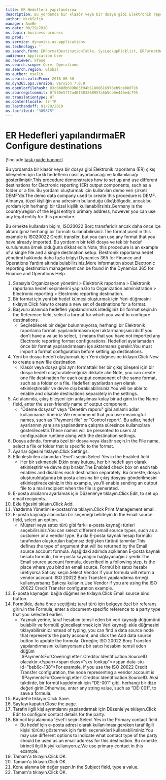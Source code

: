 ```yaml
---
title: ER Hedefleri yapılandırma
description: Bu yordamda bir klasör veya bir dosya gibi Elektronik raporlama (ER) çıkış bileşenleri için farklı hedeflerin nasıl ayarlanacağı ve kullanılacağı gösterilmiştir.
author: NickSelin
manager: AnnBe
ms.date: 08/29/2018
ms.topic: business-process
ms.prod: ''
ms.service: dynamics-ax-applications
ms.technology: ''
ms.search.form: ERFormatDestinationTable, SysLookupPicklist, ERFormatDestinationSettings, ERFormatDestinationEmailSettings, ERExpressionDesignerFormula, SRSPrintDestinationTokens
audience: Application User
ms.reviewer: kfend
ms.search.scope: Core, Operations
ms.search.region: Global
ms.author: nselin
ms.search.validFrom: 2016-06-30
ms.dyn365.ops.version: Version 7.0.0
ms.openlocfilehash: 83c6b8db609b83f94b51800616976eb9ce08d79b
ms.sourcegitcommit: 0f530e5f72a40f383868957a6b5cb0e446e4c795
ms.translationtype: HT
ms.contentlocale: tr-TR
ms.lasthandoff: 01/29/2019
ms.locfileid: "309875"
---
```

# <a name="er-configure-destinations"></a><span data-ttu-id="beb6c-103">ER Hedefleri yapılandırma</span><span class="sxs-lookup"><span data-stu-id="beb6c-103">ER Configure destinations</span></span>

[!include [task guide banner](../../includes/task-guide-banner.md)]

<span data-ttu-id="beb6c-104">Bu yordamda bir klasör veya bir dosya gibi Elektronik raporlama (ER) çıkış bileşenleri için farklı hedeflerin nasıl ayarlanacağı ve kullanılacağı gösterilmiştir.</span><span class="sxs-lookup"><span data-stu-id="beb6c-104">This procedure demonstrates how to set up and use different destinations for Electronic reporting (ER) output components, such as a folder or a file.</span></span> <span data-ttu-id="beb6c-105">Bu yordamı oluşturmak için kullanılan demo veri şirketi DEMF'dir.</span><span class="sxs-lookup"><span data-stu-id="beb6c-105">The demo data company used to create this procedure is DEMF.</span></span> <span data-ttu-id="beb6c-106">Almanya, tüzel kişiliğin ana adresinin bulunduğu ülke\bölgedir, ancak bu yordam için herhangi bir tüzel kişilik kullanabilirsiniz.</span><span class="sxs-lookup"><span data-stu-id="beb6c-106">Germany is the country\region of the legal entity’s primary address, however you can use any legal entity for this procedure.</span></span> 

<span data-ttu-id="beb6c-107">Bu örnekte kullanılan biçim, ISO20022 Borç transferidir ancak daha önce içe aktardığınız herhangi bir formatı kullanabilirsiniz.</span><span class="sxs-lookup"><span data-stu-id="beb6c-107">The format used in this example is ISO20022 Credit transfer, but you can use any format that you have already imported.</span></span> <span data-ttu-id="beb6c-108">Bu yordamın bir tekli dosya ve tek bir hedef kurulumuna örnek olduğuna dikkat edin.</span><span class="sxs-lookup"><span data-stu-id="beb6c-108">Note, this procedure is an example of a single file and a single destination setup.</span></span> <span data-ttu-id="beb6c-109">Elektronik raporlama hedef yönetimi hakkında daha fazla bilgiyi Dynamics 365 for Finance and Operations Yardım altında bulabilirsiniz.</span><span class="sxs-lookup"><span data-stu-id="beb6c-109">More information about Electronic reporting destination management can be found in the Dynamics 365 for Finance and Operations Help.</span></span>

1. <span data-ttu-id="beb6c-110">Sırasıyla Organizasyon yönetimi > Elektronik raporlama > Elektronik raporlama hedefi seçimlerini yapın.</span><span class="sxs-lookup"><span data-stu-id="beb6c-110">Go to Organization administration > Electronic reporting > Electronic reporting destination.</span></span>
2. <span data-ttu-id="beb6c-111">Bir format için yeni bir hedef kümesi oluşturmak için Yeni düğmesini tıklayın.</span><span class="sxs-lookup"><span data-stu-id="beb6c-111">Click New to create a new set of destinations for a format.</span></span>
3. <span data-ttu-id="beb6c-112">Başvuru alanında hedefleri yapılandırmak istediğiniz bir format seçin.</span><span class="sxs-lookup"><span data-stu-id="beb6c-112">In the Reference field, select a format for which you want to configure destinations.</span></span>
    * <span data-ttu-id="beb6c-113">Seçilebilecek bir değer bulunmuyorsa, herhangi bir Elektronik raporlama formatı yapılandırmasını içeri aktarmamışsınızdır.</span><span class="sxs-lookup"><span data-stu-id="beb6c-113">If you don't have a value to select, it means that you have not imported any Electronic reporting format configurations.</span></span> <span data-ttu-id="beb6c-114">Hedefleri ayarlamadan önce bir format yapılandırmasını içe aktarmanız gerekir.</span><span class="sxs-lookup"><span data-stu-id="beb6c-114">You must import a format configuration before setting up destinations.</span></span>  
4. <span data-ttu-id="beb6c-115">Yeni bir dosya hedefi oluşturmak için Yeni düğmesine tıklayın.</span><span class="sxs-lookup"><span data-stu-id="beb6c-115">Click New to create a new file destination.</span></span>
    * <span data-ttu-id="beb6c-116">Klasör veya dosya gibi aynı formattaki her bir çıkış bileşeni için bir dosya hedefi oluşturabileceğinizi dikkate alın.</span><span class="sxs-lookup"><span data-stu-id="beb6c-116">Note, you can create one file destination for each output component of the same format, such as a folder or a file.</span></span> <span data-ttu-id="beb6c-117">Hedefleri ayarlardan ayrı olarak etkinleştirebilir ve devre dışı bırakılabilirsiniz.</span><span class="sxs-lookup"><span data-stu-id="beb6c-117">You will be able to enable and disable destinations separately in the settings.</span></span>  
5. <span data-ttu-id="beb6c-118">Ad alanında, çıkış bileşeni için anlaşılması kolay bir ad girin.</span><span class="sxs-lookup"><span data-stu-id="beb6c-118">In the Name field, enter the user-friendly name of output component.</span></span>
    * <span data-ttu-id="beb6c-119">"Ödeme dosyası" veya "Denetim raporu" gibi anlamlı adlar kullanmanızı öneririz.</span><span class="sxs-lookup"><span data-stu-id="beb6c-119">We recommend that you use meaningful names, such as "Payment file" or "Control report".</span></span> <span data-ttu-id="beb6c-120">Bu adlar, hedef ayarlarının yanı sıra yapılandırma çalışma süresince kullanıcılara gösterilecektir.</span><span class="sxs-lookup"><span data-stu-id="beb6c-120">These names will be presented to users at configuration runtime along with the destination settings.</span></span>  
6. <span data-ttu-id="beb6c-121">Dosya adında, formata özel bir dosya veya klasör seçin.</span><span class="sxs-lookup"><span data-stu-id="beb6c-121">In the File name, select a file or folder that is specific to the format.</span></span>
7. <span data-ttu-id="beb6c-122">Ayarlar öğesini tıklayın.</span><span class="sxs-lookup"><span data-stu-id="beb6c-122">Click Settings.</span></span>
8. <span data-ttu-id="beb6c-123">Etkinleştirilen alanından 'Evet'i seçin.</span><span class="sxs-lookup"><span data-stu-id="beb6c-123">Select Yes in the Enabled field.</span></span>
    * <span data-ttu-id="beb6c-124">Her bir sekmedeki Etkin onay kutusu, her bir hedefi ayrı olarak etkinleştirir ve devre dışı bırakır.</span><span class="sxs-lookup"><span data-stu-id="beb6c-124">The Enabled check box on each tab enables and disables each destination separately.</span></span> <span data-ttu-id="beb6c-125">Bu örnekte, dosya oluşturulduğunda bir posta alıcısına bir çıkış dosyası gönderilmesini etkinleştireceksiniz.</span><span class="sxs-lookup"><span data-stu-id="beb6c-125">In this example, you'll enable sending an output file to a mail recipient when the file is generated.</span></span>  
9. <span data-ttu-id="beb6c-126">E-posta alıcılarını ayarlamak için Düzenle'ye tıklayın.</span><span class="sxs-lookup"><span data-stu-id="beb6c-126">Click Edit, to set up email recipients.</span></span>
10. <span data-ttu-id="beb6c-127">Ekle öğesini tıklatın.</span><span class="sxs-lookup"><span data-stu-id="beb6c-127">Click Add.</span></span>
11. <span data-ttu-id="beb6c-128">Yazdırma Yönetimi e-postası'na tıklayın.</span><span class="sxs-lookup"><span data-stu-id="beb6c-128">Click Print Management email.</span></span>
12. <span data-ttu-id="beb6c-129">E-posta kaynağı alanından bir seçeneği belirleyin.</span><span class="sxs-lookup"><span data-stu-id="beb6c-129">In the Email source  field, select an option.</span></span>
    * <span data-ttu-id="beb6c-130">Müşteri veya satıcı türü gibi farklı e-posta kaynağı türleri seçebilirsiniz.</span><span class="sxs-lookup"><span data-stu-id="beb6c-130">You can select different email source types, such as a customer or a vendor type.</span></span> <span data-ttu-id="beb6c-131">Bu da E-posta kaynak hesap formülü tarafından oluşturulan bağımsız değişken türünü tanımlar.</span><span class="sxs-lookup"><span data-stu-id="beb6c-131">This defines the type of argument that will be returned by the Email source account formula.</span></span> <span data-ttu-id="beb6c-132">Aşağıdaki adımda açıklanan E-posta kaynak hesabı formülü, bir e-posta kaynağını bağlayacağınız yerdir.</span><span class="sxs-lookup"><span data-stu-id="beb6c-132">The Email source account formula, described in a following step, is the place where you bind an email source.</span></span> <span data-ttu-id="beb6c-133">Formül bir satıcı hesabı üretiyorsa Satıcıyı seçin.</span><span class="sxs-lookup"><span data-stu-id="beb6c-133">Select Vendor if your formula will return a vendor account.</span></span> <span data-ttu-id="beb6c-134">ISO 20022 Borç Transferi yapılandırma örneği kullanıyorsanız Satıcıyı kullanın.</span><span class="sxs-lookup"><span data-stu-id="beb6c-134">Use Vendor if you are using the ISO 20022 Credit Transfer configuration example.</span></span>  
13. <span data-ttu-id="beb6c-135">E-posta kaynağını bağla düğmesine tıklayın.</span><span class="sxs-lookup"><span data-stu-id="beb6c-135">Click Email source bind button.</span></span>
14. <span data-ttu-id="beb6c-136">Formülde, daha önce seçtiğiniz taraf türü için belgeye özel bir referans girin.</span><span class="sxs-lookup"><span data-stu-id="beb6c-136">In the Formula, enter a document-specific reference to a party type that you selected earlier.</span></span>
    * <span data-ttu-id="beb6c-137">Yazmak yerine, taraf hesabını temsil eden bir veri kaynağı düğümünü bulabilir ve formülü güncelleştirmek için Veri kaynağı ekle düğmesini tıklayabilirsiniz.</span><span class="sxs-lookup"><span data-stu-id="beb6c-137">Instead of typing, you can find a data source node that represents the party account, and click the Add data source button to update the formula.</span></span> <span data-ttu-id="beb6c-138">Örneğin; ISO 20022 Borç Transferi yapılandırmasını kullanıyorsanız bir satıcı hesabını temsil eden düğüm '$PaymentsForCoveringLetter'.Creditor.Identification.SourceID olacaktır.</span><span class="sxs-lookup"><span data-stu-id="beb6c-138">For example, if you use the ISO 20022 Credit Transfer configuration, the node representing a vendor account is '$PaymentsForCoveringLetter'.Creditor.Identification.SourceID.</span></span> <span data-ttu-id="beb6c-139">Aksi takdirde, bir formül kaydetmek için "DE-001" gibi, herhangi bir dize değeri girin.</span><span class="sxs-lookup"><span data-stu-id="beb6c-139">Otherwise, enter any string value, such as "DE-001", to save a formula.</span></span>  
15. <span data-ttu-id="beb6c-140">Kaydet'e tıklayın.</span><span class="sxs-lookup"><span data-stu-id="beb6c-140">Click Save.</span></span>
16. <span data-ttu-id="beb6c-141">Sayfayı kapatın.</span><span class="sxs-lookup"><span data-stu-id="beb6c-141">Close the page.</span></span>
17. <span data-ttu-id="beb6c-142">Tarafın ilgili kişi ayrıntılarını yapılandırmak için Düzenle'ye tıklayın.</span><span class="sxs-lookup"><span data-stu-id="beb6c-142">Click Edit to configure contact details for the party.</span></span>
18. <span data-ttu-id="beb6c-143">Birincil kişi alanında 'Evet'i seçin.</span><span class="sxs-lookup"><span data-stu-id="beb6c-143">Select Yes in the Primary contact field.</span></span>
    * <span data-ttu-id="beb6c-144">Bu hedef için e-posta adresi olarak kullanılması gereken taraf ilgili kişisi türünü göstermek için farklı seçenekleri kullanabilirsiniz.</span><span class="sxs-lookup"><span data-stu-id="beb6c-144">You may use different options to indicate what contact type of the party should be used as an email address for this destination.</span></span> <span data-ttu-id="beb6c-145">Bu örnekte birincil ilgili kişiyi kullanıyoruz.</span><span class="sxs-lookup"><span data-stu-id="beb6c-145">We use primary contact in this example.</span></span>  
19. <span data-ttu-id="beb6c-146">Tamam'a tıklayın.</span><span class="sxs-lookup"><span data-stu-id="beb6c-146">Click OK.</span></span>
20. <span data-ttu-id="beb6c-147">Tamam'a tıklayın.</span><span class="sxs-lookup"><span data-stu-id="beb6c-147">Click OK.</span></span>
21. <span data-ttu-id="beb6c-148">Konu alanına bir değer yazın.</span><span class="sxs-lookup"><span data-stu-id="beb6c-148">In the Subject field, type a value.</span></span>
22. <span data-ttu-id="beb6c-149">Tamam'a tıklayın.</span><span class="sxs-lookup"><span data-stu-id="beb6c-149">Click OK.</span></span>

